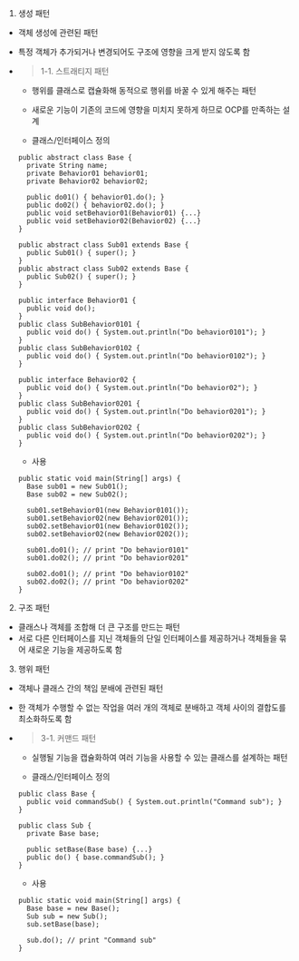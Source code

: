 1. 생성 패턴
  - 객체 생성에 관련된 패턴
  - 특정 객체가 추가되거나 변경되어도 구조에 영향을 크게 받지 않도록 함

  - > 1-1. 스트래티지 패턴
    - 행위를 클래스로 캡슐화해 동적으로 행위를 바꿀 수 있게 해주는 패턴
    - 새로운 기능이 기존의 코드에 영향을 미치지 못하게 하므로 OCP를 만족하는 설계

    - 클래스/인터페이스 정의
    ```
    public abstract class Base {
      private String name;
      private Behavior01 behavior01;
      private Behavior02 behavior02;
      
      public do01() { behavior01.do(); }
      public do02() { behavior02.do(); }
      public void setBehavior01(Behavior01) {...}
      public void setBehavior02(Behavior02) {...}
    }
    
    public abstract class Sub01 extends Base {
      public Sub01() { super(); }
    }
    public abstract class Sub02 extends Base {
      public Sub02() { super(); }
    }
    
    public interface Behavior01 {
      public void do();
    }
    public class SubBehavior0101 {
      public void do() { System.out.println("Do behavior0101"); }
    }
    public class SubBehavior0102 {
      public void do() { System.out.println("Do behavior0102"); }
    }
    
    public interface Behavior02 {
      public void do() { System.out.println("Do behavior02"); }
    }
    public class SubBehavior0201 {
      public void do() { System.out.println("Do behavior0201"); }
    }
    public class SubBehavior0202 {
      public void do() { System.out.println("Do behavior0202"); }
    }
    ```
    
    - 사용
    ```
    public static void main(String[] args) {
      Base sub01 = new Sub01();
      Base sub02 = new Sub02();
      
      sub01.setBehavior01(new Behavior0101());
      sub01.setBehavior02(new Behavior0201());
      sub02.setBehavior01(new Behavior0102());
      sub02.setBehavior02(new Behavior0202());
      
      sub01.do01(); // print "Do behavior0101"
      sub01.do02(); // print "Do behavior0201"
      
      sub02.do01(); // print "Do behavior0102"
      sub02.do02(); // print "Do behavior0202"
    }
    ```

2. 구조 패턴
  - 클래스나 객체를 조합해 더 큰 구조를 만드는 패턴
  - 서로 다른 인터페이스를 지닌 객체들의 단일 인터페이스를 제공하거나 객체들을 묶어 새로운 기능을 제공하도록 함

3. 행위 패턴
  - 객체나 클래스 간의 책임 분배에 관련된 패턴
  - 한 객체가 수행할 수 없는 작업을 여러 개의 객체로 분배하고 객체 사이의 결합도를 최소화하도록 함
  
  - > 3-1. 커맨드 패턴
    - 실행될 기능을 캡슐화하여 여러 기능을 사용할 수 있는 클래스를 설계하는 패턴
    
    - 클래스/인터페이스 정의
    ```
    public class Base {
      public void commandSub() { System.out.println("Command sub"); }
    }
    
    public class Sub {
      private Base base;
      
      public setBase(Base base) {...}
      public do() { base.commandSub(); }
    }
    ```
    
    - 사용
    ```
    public static void main(String[] args) {
      Base base = new Base();
      Sub sub = new Sub();
      sub.setBase(base);
      
      sub.do(); // print "Command sub"
    }
    ```
